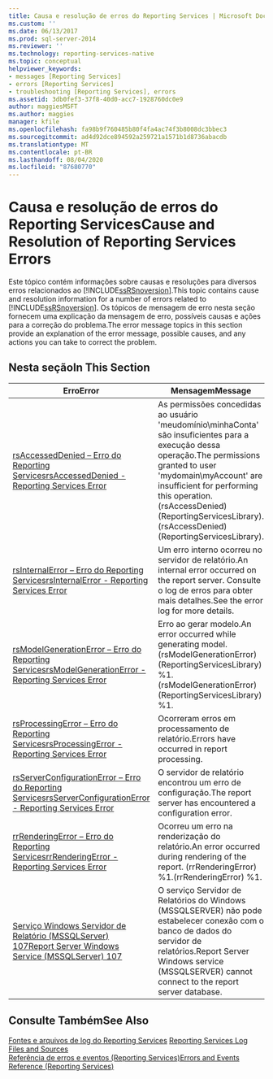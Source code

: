 ```yaml
---
title: Causa e resolução de erros do Reporting Services | Microsoft Docs
ms.custom: ''
ms.date: 06/13/2017
ms.prod: sql-server-2014
ms.reviewer: ''
ms.technology: reporting-services-native
ms.topic: conceptual
helpviewer_keywords:
- messages [Reporting Services]
- errors [Reporting Services]
- troubleshooting [Reporting Services], errors
ms.assetid: 3db0fef3-37f8-40d0-acc7-1928760dc0e9
author: maggiesMSFT
ms.author: maggies
manager: kfile
ms.openlocfilehash: fa98b9f760485b80f4fa4ac74f3b8008dc3bbec3
ms.sourcegitcommit: ad4d92dce894592a259721a1571b1d8736abacdb
ms.translationtype: MT
ms.contentlocale: pt-BR
ms.lasthandoff: 08/04/2020
ms.locfileid: "87680770"
---
```

# <a name="cause-and-resolution-of-reporting-services-errors"></a><span data-ttu-id="7aa1a-102">Causa e resolução de erros do Reporting Services</span><span class="sxs-lookup"><span data-stu-id="7aa1a-102">Cause and Resolution of Reporting Services Errors</span></span>
  <span data-ttu-id="7aa1a-103">Este tópico contém informações sobre causas e resoluções para diversos erros relacionados ao [!INCLUDE[ssRSnoversion](../../includes/ssrsnoversion-md.md)].</span><span class="sxs-lookup"><span data-stu-id="7aa1a-103">This topic contains cause and resolution information for a number of errors related to [!INCLUDE[ssRSnoversion](../../includes/ssrsnoversion-md.md)].</span></span> <span data-ttu-id="7aa1a-104">Os tópicos de mensagem de erro nesta seção fornecem uma explicação da mensagem de erro, possíveis causas e ações para a correção do problema.</span><span class="sxs-lookup"><span data-stu-id="7aa1a-104">The error message topics in this section provide an explanation of the error message, possible causes, and any actions you can take to correct the problem.</span></span>  
  
## <a name="in-this-section"></a><span data-ttu-id="7aa1a-105">Nesta seção</span><span class="sxs-lookup"><span data-stu-id="7aa1a-105">In This Section</span></span>  
  
|<span data-ttu-id="7aa1a-106">Erro</span><span class="sxs-lookup"><span data-stu-id="7aa1a-106">Error</span></span>|<span data-ttu-id="7aa1a-107">Mensagem</span><span class="sxs-lookup"><span data-stu-id="7aa1a-107">Message</span></span>|  
|-----------|-------------|  
|[<span data-ttu-id="7aa1a-108">rsAccessedDenied – Erro do Reporting Services</span><span class="sxs-lookup"><span data-stu-id="7aa1a-108">rsAccessedDenied - Reporting Services Error</span></span>](rsaccesseddenied-reporting-services-error.md)|<span data-ttu-id="7aa1a-109">As permissões concedidas ao usuário 'meudomínio\minhaConta' são insuficientes para a execução dessa operação.</span><span class="sxs-lookup"><span data-stu-id="7aa1a-109">The permissions granted to user 'mydomain\myAccount' are insufficient for performing this operation.</span></span> <span data-ttu-id="7aa1a-110">(rsAccessDenied) (ReportingServicesLibrary).</span><span class="sxs-lookup"><span data-stu-id="7aa1a-110">(rsAccessDenied) (ReportingServicesLibrary).</span></span>|  
|[<span data-ttu-id="7aa1a-111">rsInternalError – Erro do Reporting Services</span><span class="sxs-lookup"><span data-stu-id="7aa1a-111">rsInternalError - Reporting Services Error</span></span>](rsinternalerror-reporting-services-error.md)|<span data-ttu-id="7aa1a-112">Um erro interno ocorreu no servidor de relatório.</span><span class="sxs-lookup"><span data-stu-id="7aa1a-112">An internal error occurred on the report server.</span></span> <span data-ttu-id="7aa1a-113">Consulte o log de erros para obter mais detalhes.</span><span class="sxs-lookup"><span data-stu-id="7aa1a-113">See the error log for more details.</span></span>|  
|[<span data-ttu-id="7aa1a-114">rsModelGenerationError – Erro do Reporting Services</span><span class="sxs-lookup"><span data-stu-id="7aa1a-114">rsModelGenerationError - Reporting Services Error</span></span>](rsmodelgenerationerror-reporting-services-error.md)|<span data-ttu-id="7aa1a-115">Erro ao gerar modelo.</span><span class="sxs-lookup"><span data-stu-id="7aa1a-115">An error occurred while generating model.</span></span> <span data-ttu-id="7aa1a-116">(rsModelGenerationError) (ReportingServicesLibrary) %1.</span><span class="sxs-lookup"><span data-stu-id="7aa1a-116">(rsModelGenerationError) (ReportingServicesLibrary) %1.</span></span>|  
|[<span data-ttu-id="7aa1a-117">rsProcessingError – Erro do Reporting Services</span><span class="sxs-lookup"><span data-stu-id="7aa1a-117">rsProcessingError - Reporting Services Error</span></span>](rsprocessingerror-reporting-services-error.md)|<span data-ttu-id="7aa1a-118">Ocorreram erros em processamento de relatório.</span><span class="sxs-lookup"><span data-stu-id="7aa1a-118">Errors have occurred in report processing.</span></span>|  
|[<span data-ttu-id="7aa1a-119">rsServerConfigurationError – Erro do Reporting Services</span><span class="sxs-lookup"><span data-stu-id="7aa1a-119">rsServerConfigurationError - Reporting Services Error</span></span>](rsserverconfigurationerror-reporting-services-error.md)|<span data-ttu-id="7aa1a-120">O servidor de relatório encontrou um erro de configuração.</span><span class="sxs-lookup"><span data-stu-id="7aa1a-120">The report server has encountered a configuration error.</span></span>|  
|[<span data-ttu-id="7aa1a-121">rrRenderingError – Erro do Reporting Services</span><span class="sxs-lookup"><span data-stu-id="7aa1a-121">rrRenderingError - Reporting Services Error</span></span>](rrrenderingerror-reporting-services-error.md)|<span data-ttu-id="7aa1a-122">Ocorreu um erro na renderização do relatório.</span><span class="sxs-lookup"><span data-stu-id="7aa1a-122">An error occurred during rendering of the report.</span></span> <span data-ttu-id="7aa1a-123">(rrRenderingError) %1.</span><span class="sxs-lookup"><span data-stu-id="7aa1a-123">(rrRenderingError) %1.</span></span>|  
|[<span data-ttu-id="7aa1a-124">Serviço Windows Servidor de Relatório &#40;MSSQLServer&#41; 107</span><span class="sxs-lookup"><span data-stu-id="7aa1a-124">Report Server Windows Service &#40;MSSQLServer&#41; 107</span></span>](../../relational-databases/errors-events/mssqlserver-107-database-engine-error.md)|<span data-ttu-id="7aa1a-125">O serviço Servidor de Relatórios do Windows (MSSQLSERVER) não pode estabelecer conexão com o banco de dados do servidor de relatórios.</span><span class="sxs-lookup"><span data-stu-id="7aa1a-125">Report Server Windows service (MSSQLSERVER) cannot connect to the report server database.</span></span>|  
  
## <a name="see-also"></a><span data-ttu-id="7aa1a-126">Consulte Também</span><span class="sxs-lookup"><span data-stu-id="7aa1a-126">See Also</span></span>  
 <span data-ttu-id="7aa1a-127">[Fontes e arquivos de log do Reporting Services](../report-server/reporting-services-log-files-and-sources.md) </span><span class="sxs-lookup"><span data-stu-id="7aa1a-127">[Reporting Services Log Files and Sources](../report-server/reporting-services-log-files-and-sources.md) </span></span>  
 [<span data-ttu-id="7aa1a-128">Referência de erros e eventos &#40;Reporting Services&#41;</span><span class="sxs-lookup"><span data-stu-id="7aa1a-128">Errors and Events Reference &#40;Reporting Services&#41;</span></span>](errors-and-events-reference-reporting-services.md)  
  
  
